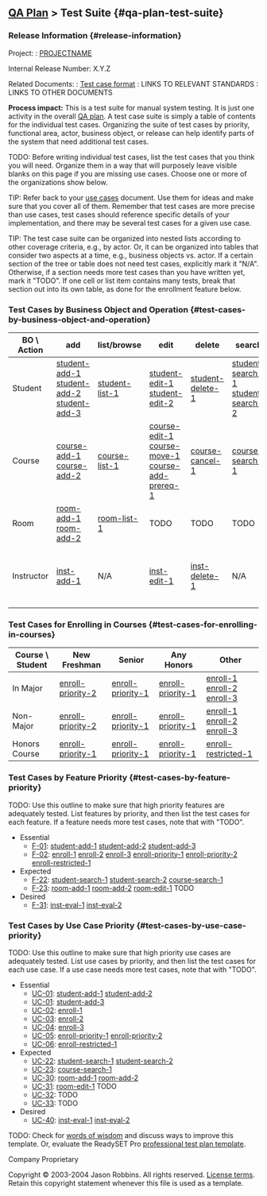 [QA Plan](qa-plan) &gt; Test Suite {#qa-plan-test-suite}
---------------------------------------

### Release Information {#release-information}

Project:
:   [PROJECTNAME](index)

Internal Release Number:
X.Y.Z

Related Documents:
:   [Test case format](test-case-format)
:   LINKS TO RELEVANT STANDARDS
:   LINKS TO OTHER DOCUMENTS

**Process impact:** This is a test suite for manual system testing. It
is just one activity in the overall [QA plan](qa-plan.). A test case
suite is simply a table of contents for the individual test cases.
Organizing the suite of test cases by priority, functional area, actor,
business object, or release can help identify parts of the system that
need additional test cases.

TODO: Before writing individual test cases, list the test cases that you
think you will need. Organize them in a way that will purposely leave
visible blanks on this page if you are missing use cases. Choose one or
more of the organizations show below.

TIP: Refer back to your [use cases](use-cases) document. Use them
for ideas and make sure that you cover all of them. Remember that test
cases are more precise than use cases, test cases should reference
specific details of your implementation, and there may be several test
cases for a given use case.

TIP: The test case suite can be organized into nested lists according to
other coverage criteria, e.g., by actor. Or, it can be organized into
tables that consider two aspects at a time, e.g., business objects vs.
actor. If a certain section of the tree or table does not need test
cases, explicitly mark it "N/A". Otherwise, if a section needs more test
cases than you have written yet, mark it "TODO". If one cell or list
item contains many tests, break that section out into its own table, as
done for the enrollment feature below.

### Test Cases by Business Object and Operation {#test-cases-by-business-object-and-operation}

<table>
    <thead>
        <tr>
            <th>BO \ Action</th>
            <th>add</th>
            <th>list/browse</th>
            <th>edit</th>
            <th>delete</th>
            <th>search</th>
            <th>other</th>
        </tr>
    </thead>
    <tbody>
        <tr>
            <td>Student</td>
            <td><a href="test-cases#student-add-1">student-add-1</a><br />
                <a href="test-cases#student-add-2">student-add-2</a><br /> 
                <a href="test-cases#student-add-3">student-add-3</a></td>
            <td><a href="test-cases#student-list-1">student-list-1</a></td>
            <td><a href="test-cases#student-edit-1">student-edit-1</a><br /> 
                <a href="test-cases#student-edit-2">student-edit-2</a></td>
            <td><a href="test-casesstudent-delete-1">student-delete-1</a></td>
            <td><a href="test-cases#student-search-1">student-search-1</a><br />
                <a href="test-cases#student-search-2">student-search-2</a></td>
            <td><a href="#enroll-grid">See grid below</a></td>
        </tr>
        <tr>
            <td>Course</td>
            <td><a href="test-cases#course-add-1">course-add-1</a><br />
                <a href="test-cases#course-add-2">course-add-2</a></td>
            <td><a href="test-cases#course-list-1">course-list-1</a></td>
            <td><a href="test-cases#course-edit-1">course-edit-1</a><br />
                <a href="test-cases#course-move-1">course-move-1</a><br />
                <a href="test-cases#course-add-prereq-1">course-add-prereq-1</a></td>
            <td><a href="test-cases#course-cancel-1">course-cancel-1</a></td>
            <td><a href="test-cases#course-search-1">course-search-1</a></td>
            <td>N/A</td>
        </tr>
        <tr>
            <td>Room</td>
            <td><a href="test-cases#room-add-1">room-add-1</a><br />
                <a href="test-cases#room-add-2">room-add-2</a></td>
            <td><a href="test-cases#room-list-1">room-list-1</a></td>
            <td>TODO</td>
            <td>TODO</td>
            <td>TODO</td>
            <td>N/A</td>
        </tr>
        <tr>
            <td>Instructor</td>
            <td><a href="test-cases#inst-add-1">inst-add-1</a></td>
            <td>N/A</td>
            <td><a href="test-cases#inst-edit-1">inst-edit-1</a></td>
            <td><a href="test-cases#inst-delete-1">inst-delete-1</a></td>
            <td>N/A</td>
            <td><a href="test-cases#inst-eval-1">inst-eval-1</a><br />
                <a href="test-cases#inst-eval-2">inst-eval-2</a></td>
        </tr>
    </tbody>
</table>

### Test Cases for Enrolling in Courses {#test-cases-for-enrolling-in-courses}

<table>
    <thead>
        <tr>
            <th>Course \ Student</th>
            <th>New Freshman</th>
            <th>Senior</th>
            <th>Any Honors</th>
            <th>Other</th>
        </tr>
    </thead>
    <tbody>
        <tr>
            <td>In Major</td>
            <td><a href="test-cases#enroll-priority-2">enroll-priority-2</a></td>
            <td><a href="test-cases#enroll-priority-1">enroll-priority-1</a></td>
            <td><a href="test-cases#enroll-priority-1">enroll-priority-1</a></td>
            <td><a href="test-cases#enroll-1">enroll-1</a><br />
                <a href="test-cases#enroll-2">enroll-2</a><br />
                <a href="test-cases#enroll-3">enroll-3</a></td>
        </tr>
        <tr>
            <td>Non-Major</td>
            <td><a href="test-cases#enroll-priority-2">enroll-priority-2</a></td>
            <td><a href="test-cases#enroll-priority-1">enroll-priority-1</a></td>
            <td><a href="test-cases#enroll-priority-1">enroll-priority-1</a></td>
            <td><a href="test-cases#enroll-1">enroll-1</a><br />
                <a href="test-cases#enroll-2">enroll-2</a><br />
                <a href="test-cases#enroll-3">enroll-3</a></td>
        </tr>
        <tr>
            <td>Honors Course</td>
            <td><a href="test-cases#enroll-priority-1">enroll-priority-1</a></td>
            <td><a href="test-cases#enroll-priority-1">enroll-priority-1</a></td>
            <td><a href="test-cases#enroll-priority-1">enroll-priority-1</a></td>
            <td><a href="test-cases#enroll-restricted-1">enroll-restricted-1</a></td>
        </tr>
    </tbody>
</table>

### Test Cases by Feature Priority {#test-cases-by-feature-priority}

TODO: Use this outline to make sure that high priority features are
adequately tested. List features by priority, and then list the test
cases for each feature. If a feature needs more test cases, note that
with "TODO".

-   Essential
    -   [F-01](features#F-01):
        [student-add-1](test-cases#student-add-1)
        [student-add-2](test-cases#student-add-2)
        [student-add-3](test-cases#student-add-3)
    -   [F-02](features#F-02): [enroll-1](test-cases#enroll-1)
        [enroll-2](test-cases#enroll-2)
        [enroll-3](test-cases#enroll-3)
        [enroll-priority-1](test-cases#enroll-priority-1)
        [enroll-priority-2](test-cases#enroll-priority-2)
        [enroll-restricted-1](test-cases#enroll-restricted-1)
-   Expected
    -   [F-22](features#F-22):
        [student-search-1](test-cases#student-search-1)
        [student-search-2](test-cases#student-search-2)
        [course-search-1](test-cases#course-search-1)
    -   [F-23](features#F-23):
        [room-add-1](test-cases#room-add-1)
        [room-add-2](test-cases#room-add-2)
        [room-edit-1](test-cases#room-edit-1) TODO
-   Desired
    -   [F-31](features#F-31):
        [inst-eval-1](test-cases#inst-eval-1)
        [inst-eval-2](test-cases#inst-eval-2)

### Test Cases by Use Case Priority {#test-cases-by-use-case-priority}

TODO: Use this outline to make sure that high priority use cases are
adequately tested. List use cases by priority, and then list the test
cases for each use case. If a use case needs more test cases, note that
with "TODO".

-   Essential
    -   [UC-01](use-cases#UC-01):
        [student-add-1](test-cases#student-add-1)
        [student-add-2](test-cases#student-add-2)
    -   [UC-01](use-cases#UC-01):
        [student-add-3](test-cases#student-add-3)
    -   [UC-02](use-cases#UC-02):
        [enroll-1](test-cases#enroll-1)
    -   [UC-03](use-cases#UC-03):
        [enroll-2](test-cases#enroll-2)
    -   [UC-04](use-cases#UC-04):
        [enroll-3](test-cases#enroll-3)
    -   [UC-05](use-cases#UC-05):
        [enroll-priority-1](test-cases#enroll-priority-1)
        [enroll-priority-2](test-cases#enroll-priority-2)
    -   [UC-06](use-cases#UC-06):
        [enroll-restricted-1](test-cases#enroll-restricted-1)
-   Expected
    -   [UC-22](use-cases#UC-22):
        [student-search-1](test-cases#student-search-1)
        [student-search-2](test-cases#student-search-2)
    -   [UC-23](use-cases#UC-23):
        [course-search-1](test-cases#course-search-1)
    -   [UC-30](use-cases#UC-30):
        [room-add-1](test-cases#room-add-1)
        [room-add-2](test-cases#room-add-2)
    -   [UC-31](use-cases#UC-31):
        [room-edit-1](test-cases#room-edit-1) TODO
    -   [UC-32](use-cases#UC-32): TODO
    -   [UC-33](use-cases#UC-33): TODO
-   Desired
    -   [UC-40](use-cases#UC-40):
        [inst-eval-1](test-cases#inst-eval-1)
        [inst-eval-2](test-cases#inst-eval-2)

TODO: Check for [words of
wisdom](http://readyset.tigris.org/words-of-wisdom/test-suite.html) and
discuss ways to improve this template. Or, evaluate the ReadySET Pro
[professional test plan
template](http://www.readysetpro.com/ "pro use case template and sample test plan").

Company Proprietary

Copyright © 2003-2004 Jason Robbins. All rights reserved. [License
terms](readyset-license.html). Retain this copyright statement whenever
this file is used as a template.


